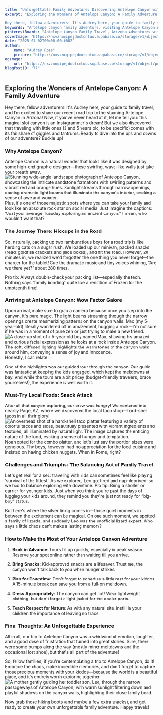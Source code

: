 ```yaml
---
title: "Unforgettable Family Adventure: Discovering Antelope Canyon with Kids in Tow!"
excerpt: "Exploring the Wonders of Antelope Canyon: A Family Adventure  

Hey there, fellow adventurers! It's Audrey here, your guide to family travel, and I'm excited to share our recent road trip to the"
keywords: "Antelope Canyon family adventure, visiting Antelope Canyon with kids, family road trip Arizona, things to do in Antelope Canyon, best time to visit Antelope Canyon, Antelope Canyon guided tours, kid-friendly activities Antelope Canyon, exploring Antelope Canyon, tips for visiting Antelope Canyon, family travel tips Arizona, Antelope Canyon photography, budget travel Antelope Canyon, local food in Page AZ, Antelope Canyon travel guide, family-friendly national parks, packing tips for family trips, Antelope Canyon light beams, cultural significance of Antelope Canyon, nature exploration with children, making memories as a family"
pinterestBoards: "Antelope Canyon Family Travel, Arizona Adventures with Kids, Family Vacation Tips, Exploring Nature with Children"
coverImage: "https://nxvznoqipejdootcntuo.supabase.co/storage/v1/object/public/travel-blog-images/image_77_0.png"
date: "2025-01-02T00:00:00.000Z"
author:
    name: "Audrey Rose"
    picture: "https://nxvznoqipejdootcntuo.supabase.co/storage/v1/object/public/character-reference/audrey_avatar_square.png?t=2024-12-21T13%3A26%3A30.307Z"
ogImage:
    url: "https://nxvznoqipejdootcntuo.supabase.co/storage/v1/object/public/travel-blog-images/image_77_0.png"
blogPostID: "77"
---
```

    

## Exploring the Wonders of Antelope Canyon: A Family Adventure  

Hey there, fellow adventurers! It's Audrey here, your guide to family travel, and I'm excited to share our recent road trip to the stunning Antelope Canyon in Arizona! Now, if you've never heard of it, let me tell you: this magical slot canyon is an Instagrammer's dream! But we also discovered that traveling with little ones (2 and 5 years old, to be specific) comes with its fair share of giggles and tantrums. Ready to dive into the ups and downs of our adventure? Buckle up!

### Why Antelope Canyon? 

Antelope Canyon is a natural wonder that looks like it was designed by some high-end graphic designer—those swirling, wave-like walls just take your breath away. ![Stunning wide-angle landscape photograph of Antelope Canyon, showcasing the intricate sandstone formations with swirling patterns and vibrant red and orange hues. Sunlight streams through narrow openings, casting dramatic light beams that illuminate the canyon's interior, evoking a sense of awe and wonder.](https://nxvznoqipejdootcntuo.supabase.co/storage/v1/object/public/travel-blog-images/image_77_0.png) Plus, it's one of those majestic spots where you can take your family and look like an absolute rock star on social media. Just imagine the captions: “Just your average Tuesday exploring an ancient canyon.” I mean, who wouldn't want that?

### The Journey There: Hiccups in the Road  

So, naturally, packing up two rambunctious boys for a road trip is like herding cats on a sugar rush. We loaded up our minivan, packed snacks (read: goldfish crackers and juice boxes), and hit the road. However, 20 minutes in, we realized we'd forgotten the one thing you never forget—the charger for the tablet! Cue the dramatic music and tiny voices whining, “Are we there yet?” about 280 times.

Pro tip: Always double-check your packing list—especially the tech. Nothing says “family bonding” quite like a rendition of Frozen for the umpteenth time!

### Arriving at Antelope Canyon: Wow Factor Galore

Upon arrival, make sure to grab a camera because once you step into the canyon, it's pure magic. The light beams streaming through the narrow openings create mesmerizing patterns on the canyon walls. Max (my 5-year-old) literally wandered off in amazement, hugging a rock—I'm not sure if he was in a moment of pure zen or just trying to make a new friend. ![A close-up shot of a 5-year-old boy named Max, showing his amazed and curious facial expression as he looks at a rock inside Antelope Canyon. The soft, diffused lighting highlights the warm tones of the canyon walls around him, conveying a sense of joy and innocence.](https://nxvznoqipejdootcntuo.supabase.co/storage/v1/object/public/travel-blog-images/image_77_1.png) Honestly, I can relate.

One of the highlights was our guided tour through the canyon. Our guide was fantastic at keeping the kids engaged, which kept the meltdowns at bay. And while the tours are a bit pricey (budget-friendly travelers, brace yourselves!), the experience is well worth it.

### Must-Try Local Foods: Snack Attack

After all that canyon exploring, our crew was hungry! We ventured into nearby Page, AZ, where we discovered the local taco shop—hard-shell tacos in all their glory! ![An overhead shot of a hard-shell taco platter featuring a variety of colorful tacos and sides, beautifully presented with vibrant ingredients and textures, all illuminated by natural light. The image captures the enticing nature of the food, evoking a sense of hunger and temptation.](https://nxvznoqipejdootcntuo.supabase.co/storage/v1/object/public/travel-blog-images/image_77_2.png) Noah opted for the combo platter, and let's just say the portion sizes were generous. The boys, however, had no appreciation for the local cuisine and insisted on having chicken nuggets. When in Rome, right?

### Challenges and Triumphs: The Balancing Act of Family Travel  

Let's get real for a sec: traveling with kids can sometimes feel like playing ‘survival of the fittest.' As we explored, Leo got tired and nap-deprived, so we had to balance exploring with downtime. Pro tip: Bring a stroller or carrier for younger kids. Just when you think you're past the days of lugging your kids around, they remind you they're just not ready for “big-boy” status.

But here's where the silver lining comes in—those quiet moments in between the excitement can be magical. On one such moment, we spotted a family of lizards, and suddenly Leo was the unofficial lizard expert. Who says a little chaos can't make a lasting memory?

### How to Make the Most of Your Antelope Canyon Adventure  

1. **Book in Advance**: Tours fill up quickly, especially in peak season. Reserve your spot online rather than waiting till you arrive.  
   
2. **Bring Snacks**: Kid-approved snacks are a lifesaver. Trust me, the canyon won't talk back to you when hunger strikes.    
   
3. **Plan for Downtime**: Don't forget to schedule a little rest for your kiddos. A 15-minute break can save you from a full-on meltdown.  
   
4. **Dress Appropriately**: The canyon can get hot! Wear lightweight clothing, but don't forget a light jacket for the cooler parts.  
   
5. **Teach Respect for Nature**: As with any natural site, instill in your children the importance of leaving no trace. 

### Final Thoughts: An Unforgettable Experience  

All in all, our trip to Antelope Canyon was a whirlwind of emotion, laughter, and a good dose of frustration that turned into great stories. Sure, there were some bumps along the way (mostly minor meltdowns and the occasional lost shoe), but that's all part of the adventure!

So, fellow families, if you're contemplating a trip to Antelope Canyon, do it! Embrace the chaos, make incredible memories, and don't forget to capture those precious moments with your kiddos—because the world is a beautiful place, and it's entirely worth exploring together. ![A mother gently guiding her toddler son, Leo, through the narrow passageways of Antelope Canyon, with warm sunlight filtering down and playful shadows on the canyon walls, highlighting their close family bond.](https://nxvznoqipejdootcntuo.supabase.co/storage/v1/object/public/travel-blog-images/image_77_3.png)

Now grab those hiking boots (and maybe a few extra snacks), and get ready to create your own unforgettable family adventure. Happy travels!